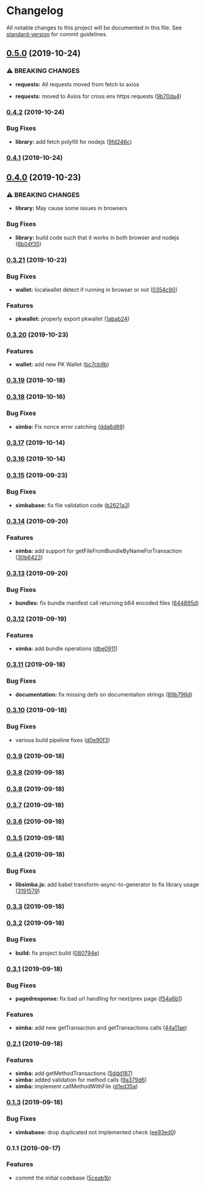 # Changelog

All notable changes to this project will be documented in this file. See [standard-version](https://github.com/conventional-changelog/standard-version) for commit guidelines.

## [0.5.0](https://github.com/simbachain/libsimba-js/compare/v0.4.2...v0.5.0) (2019-10-24)


### ⚠ BREAKING CHANGES

* **requests:** All requests moved from fetch to axios

* **requests:** moved to Axios for cross env https requests ([9b70da4](https://github.com/simbachain/libsimba-js/commit/9b70da4f2b204c64e1bba38ccf8067f4a61c998b))

### [0.4.2](https://github.com/simbachain/libsimba-js/compare/v0.4.1...v0.4.2) (2019-10-24)


### Bug Fixes

* **library:** add fetch polyfill for nodejs ([9fd246c](https://github.com/simbachain/libsimba-js/commit/9fd246c))

### [0.4.1](https://github.com/simbachain/libsimba-js/compare/v0.4.0...v0.4.1) (2019-10-24)

## [0.4.0](https://github.com/simbachain/libsimba-js/compare/v0.3.21...v0.4.0) (2019-10-23)


### ⚠ BREAKING CHANGES

* **library:** May cause some issues in browsers

### Bug Fixes

* **library:** build code such that it works in both browser and nodejs ([6b04f35](https://github.com/simbachain/libsimba-js/commit/6b04f35))

### [0.3.21](https://github.com/simbachain/libsimba-js/compare/v0.3.20...v0.3.21) (2019-10-23)


### Bug Fixes

* **wallet:** localwallet detect if running in browser or not ([0354c90](https://github.com/simbachain/libsimba-js/commit/0354c90))


### Features

* **pkwallet:** properly export pkwallet ([1abab24](https://github.com/simbachain/libsimba-js/commit/1abab24))

### [0.3.20](https://github.com/simbachain/libsimba-js/compare/v0.3.19...v0.3.20) (2019-10-23)


### Features

* **wallet:** add new PK Wallet ([bc7cb9b](https://github.com/simbachain/libsimba-js/commit/bc7cb9b))

### [0.3.19](https://github.com/simbachain/libsimba-js/compare/v0.3.18...v0.3.19) (2019-10-18)

### [0.3.18](https://github.com/simbachain/libsimba-js/compare/v0.3.17...v0.3.18) (2019-10-16)


### Bug Fixes

* **simba:** Fix nonce error catching ([dda6d89](https://github.com/simbachain/libsimba-js/commit/dda6d89))

### [0.3.17](https://github.com/simbachain/libsimba-js/compare/v0.3.15...v0.3.17) (2019-10-14)

### [0.3.16](https://github.com/simbachain/libsimba-js/compare/v0.3.15...v0.3.16) (2019-10-14)

### [0.3.15](https://github.com/simbachain/libsimba-js/compare/v0.3.14...v0.3.15) (2019-09-23)


### Bug Fixes

* **simbabase:** fix file validation code ([b2621a3](https://github.com/simbachain/libsimba-js/commit/b2621a3))

### [0.3.14](https://github.com/simbachain/libsimba-js/compare/v0.3.13...v0.3.14) (2019-09-20)


### Features

* **simba:** add support for getFileFromBundleByNameForTransaction ([30b6423](https://github.com/simbachain/libsimba-js/commit/30b6423))

### [0.3.13](https://github.com/simbachain/libsimba-js/compare/v0.3.12...v0.3.13) (2019-09-20)


### Bug Fixes

* **bundles:** fix bundle manifest call returning b64 encoded files ([644895d](https://github.com/simbachain/libsimba-js/commit/644895d))

### [0.3.12](https://github.com/simbachain/libsimba-js/compare/v0.3.11...v0.3.12) (2019-09-19)


### Features

* **simba:** add bundle operations ([dbe0911](https://github.com/simbachain/libsimba-js/commit/dbe0911))

### [0.3.11](https://github.com/simbachain/libsimba-js/compare/v0.3.10...v0.3.11) (2019-09-18)


### Bug Fixes

* **documentation:** fix missing defs on documentation strings ([89b796d](https://github.com/simbachain/libsimba-js/commit/89b796d))

### [0.3.10](https://github.com/simbachain/libsimba-js/compare/v0.3.9...v0.3.10) (2019-09-18)


### Bug Fixes

* various build pipeline fixes ([d0e90f3](https://github.com/simbachain/libsimba-js/commit/d0e90f3))

### [0.3.9](https://github.com/simbachain/libsimba-js/compare/v0.3.8...v0.3.9) (2019-09-18)

### [0.3.8](https://github.com/simbachain/libsimba-js/compare/v0.3.7...v0.3.8) (2019-09-18)

### [0.3.8](https://github.com/simbachain/libsimba-js/compare/v0.3.7...v0.3.8) (2019-09-18)

### [0.3.7](https://github.com/simbachain/libsimba-js/compare/v0.3.6...v0.3.7) (2019-09-18)

### [0.3.6](https://github.com/simbachain/libsimba-js/compare/v0.3.5...v0.3.6) (2019-09-18)

### [0.3.5](https://github.com/simbachain/libsimba-js/compare/v0.3.4...v0.3.5) (2019-09-18)

### [0.3.4](https://github.com/simbachain/libsimba-js/compare/v0.3.3...v0.3.4) (2019-09-18)


### Bug Fixes

* **libsimba.js:** add babel transform-async-to-generator to fix library usage ([3191579](https://github.com/simbachain/libsimba-js/commit/3191579))

### [0.3.3](https://github.com/simbachain/libsimba-js/compare/v0.3.2...v0.3.3) (2019-09-18)

### [0.3.2](https://github.com/simbachain/libsimba-js/compare/v0.3.1...v0.3.2) (2019-09-18)


### Bug Fixes

* **build:** fix project build ([080794e](https://github.com/simbachain/libsimba-js/commit/080794e))

### [0.3.1](https://github.com/simbachain/libsimba-js/compare/v0.2.0...v0.3.1) (2019-09-18)


### Bug Fixes

* **pagedresponse:** fix bad url handling for next/prev page ([f54a6b1](https://github.com/simbachain/libsimba-js/commit/f54a6b1))


### Features

* **simba:** add new getTransaction and getTransactions calls ([44a11ae](https://github.com/simbachain/libsimba-js/commit/44a11ae))

### [0.2.1](https://github.com/simbachain/libsimba-js/compare/v0.1.2...v0.2.1) (2019-09-18)


### Features

* **simba:** add getMethodTransactions ([5ddd187](https://github.com/simbachain/libsimba-js/commit/5ddd187))
* **simba:** added validation for method calls ([9a379d6](https://github.com/simbachain/libsimba-js/commit/9a379d6))
* **simba:** implement callMethodWithFile ([d1ed35a](https://github.com/simbachain/libsimba-js/commit/d1ed35a))

### [0.1.3](https://github.com/simbachain/libsimba-js/compare/v0.1.0...v0.1.3) (2019-09-18)


### Bug Fixes

* **simbabase:** drop duplicated not implemented check ([ee93ed0](https://github.com/simbachain/libsimba-js/commit/ee93ed0))

### 0.1.1 (2019-09-17)


### Features

* commit the initial codebase ([5ceab1b](https://github.com/simbachain/libsimba-js/commit/5ceab1b))
